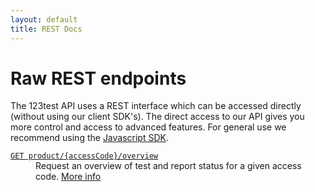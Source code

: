 ```yaml
---
layout: default
title: REST Docs
---
```


# Raw REST endpoints

The 123test API uses a REST interface which can be accessed directly (without using our client SDK's). The direct access to our API gives you more control
and access to advanced features. For general use we recommend using the [Javascript SDK](/api-sdk/js/).

<dl>
  <dt><a href="product-status"><code>GET product/{accessCode}/overview</code></a></dt>
  <dd>Request an overview of test and report status for a given access code. <a href="product-status">More info</a></dd>
</dl>
